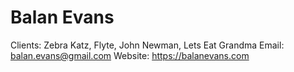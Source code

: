# Balan Evans

Clients: Zebra Katz, Flyte, John Newman, Lets Eat Grandma
Email: balan.evans@gmail.com
Website: https://balanevans.com